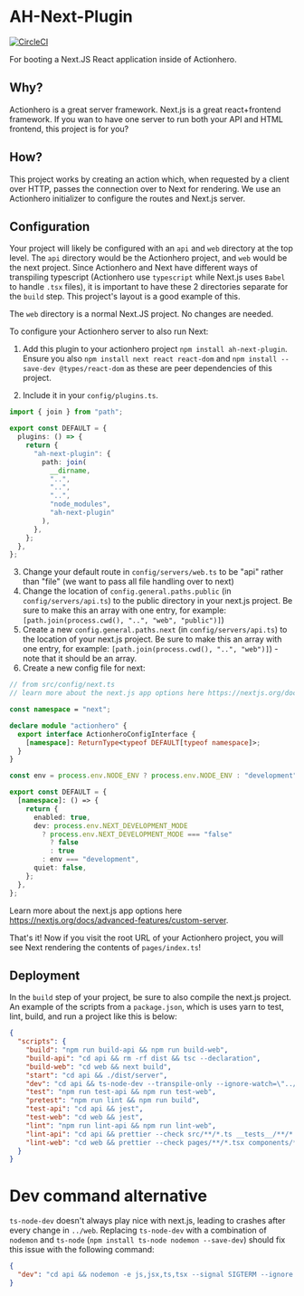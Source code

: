 # AH-Next-Plugin

[![CircleCI](https://circleci.com/gh/actionhero/ah-next-plugin.svg?style=svg)](https://circleci.com/gh/actionhero/ah-next-plugin)

For booting a Next.JS React application inside of Actionhero.

## Why?

Actionhero is a great server framework. Next.js is a great react+frontend framework. If you wan to have one server to run both your API and HTML frontend, this project is for you?

## How?

This project works by creating an action which, when requested by a client over HTTP, passes the connection over to Next for rendering. We use an Actionhero initializer to configure the routes and Next.js server.

## Configuration

Your project will likely be configured with an `api` and `web` directory at the top level. The `api` directory would be the Actionhero project, and `web` would be the next project. Since Actionhero and Next have different ways of transpiling typescript (Actionhero use `typescript` while Next.js uses `Babel` to handle `.tsx` files), it is important to have these 2 directories separate for the `build` step. This project's layout is a good example of this.

The `web` directory is a normal Next.JS project. No changes are needed.

To configure your Actionhero server to also run Next:

1. Add this plugin to your actionhero project `npm install ah-next-plugin`. Ensure you also `npm install next react react-dom` and `npm install --save-dev @types/react-dom` as these are peer dependencies of this project.

2. Include it in your `config/plugins.ts`.

```ts
import { join } from "path";

export const DEFAULT = {
  plugins: () => {
    return {
      "ah-next-plugin": {
        path: join(
          __dirname,
          "..",
          "..",
          "..",
          "node_modules",
          "ah-next-plugin"
        ),
      },
    };
  },
};
```

3. Change your default route in `config/servers/web.ts` to be "api" rather than "file" (we want to pass all file handling over to next)
4. Change the location of `config.general.paths.public` (in `config/servers/api.ts`) to the public directory in your next.js project. Be sure to make this an array with one entry, for example: `[path.join(process.cwd(), "..", "web", "public")]`)
5. Create a new `config.general.paths.next` (in `config/servers/api.ts`) to the location of your next.js project. Be sure to make this an array with one entry, for example: `[path.join(process.cwd(), "..", "web")]`) - note that it should be an array.
6. Create a new config file for next:

```ts
// from src/config/next.ts
// learn more about the next.js app options here https://nextjs.org/docs/advanced-features/custom-server

const namespace = "next";

declare module "actionhero" {
  export interface ActionheroConfigInterface {
    [namespace]: ReturnType<typeof DEFAULT[typeof namespace]>;
  }
}

const env = process.env.NODE_ENV ? process.env.NODE_ENV : "development";

export const DEFAULT = {
  [namespace]: () => {
    return {
      enabled: true,
      dev: process.env.NEXT_DEVELOPMENT_MODE
        ? process.env.NEXT_DEVELOPMENT_MODE === "false"
          ? false
          : true
        : env === "development",
      quiet: false,
    };
  },
};
```

Learn more about the next.js app options here https://nextjs.org/docs/advanced-features/custom-server.

That's it! Now if you visit the root URL of your Actionhero project, you will see Next rendering the contents of `pages/index.ts`!

## Deployment

In the `build` step of your project, be sure to also compile the next.js project. An example of the scripts from a `package.json`, which is uses yarn to test, lint, build, and run a project like this is below:

```json
{
  "scripts": {
    "build": "npm run build-api && npm run build-web",
    "build-api": "cd api && rm -rf dist && tsc --declaration",
    "build-web": "cd web && next build",
    "start": "cd api && ./dist/server",
    "dev": "cd api && ts-node-dev --transpile-only --ignore-watch=\"../web\" --no-deps --notify=false ./src/server",
    "test": "npm run test-api && npm run test-web",
    "pretest": "npm run lint && npm run build",
    "test-api": "cd api && jest",
    "test-web": "cd web && jest",
    "lint": "npm run lint-api && npm run lint-web",
    "lint-api": "cd api && prettier --check src/**/*.ts __tests__/**/*.ts",
    "lint-web": "cd web && prettier --check pages/**/*.tsx components/**/*.tsx __tests__/**/*.tsx"
  }
}
```

# Dev command alternative

`ts-node-dev` doesn't always play nice with next.js, leading to crashes after every change in `../web`.
Replacing `ts-node-dev` with a combination of `nodemon` and `ts-node` (`npm install ts-node nodemon --save-dev`) should fix this issue with the following command:

```json
{
  "dev": "cd api && nodemon -e js,jsx,ts,tsx --signal SIGTERM --ignore dist --watch ./src --exec \"ts-node\" --transpile-only --log-error ./src/server"
}
```
